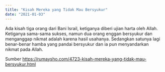 ```yaml
---
title: "Kisah Mereka yang Tidak Mau Bersyukur"
date: "2021-01-03"
---
```


Ada kisah tiga orang dari Bani Israil, ketiganya diberi ujian harta oleh Allah. Ketiganya sama-sama sukses, namun dua orang enggan bersyukur dan menganggap nikmat adalah karena hasil usahanya. Sedangkan satunya lagi benar-benar hamba yang pandai bersyukur dan ia pun menyandarkan nikmat pada Allah.

Sumber https://rumaysho.com/4723-kisah-mereka-yang-tidak-mau-bersyukur.html